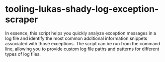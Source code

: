 # tooling-lukas-shady-log-exception-scraper
In essence, this script helps you quickly analyze exception messages in a log file and identify the most common additional information snippets associated with those exceptions. The script can be run from the command line, allowing you to provide custom log file paths and patterns for different types of log files.
